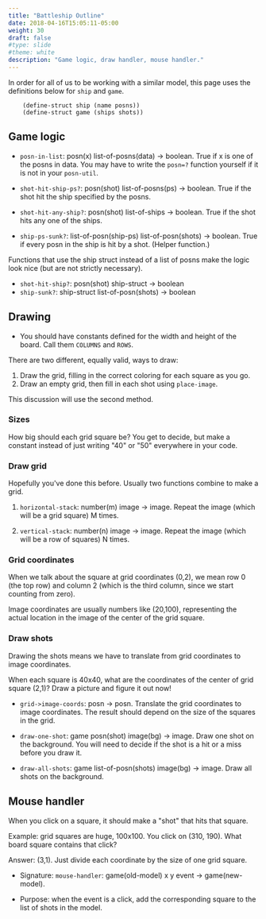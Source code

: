 ```yaml
---
title: "Battleship Outline"
date: 2018-04-16T15:05:11-05:00
weight: 30
draft: false
#type: slide
#theme: white
description: "Game logic, draw handler, mouse handler."
---
```


In order for all of us to be working with a similar model, this page
uses the definitions below for `ship` and `game`.

        (define-struct ship (name posns))
        (define-struct game (ships shots))
        
## Game logic

* `posn-in-list`: posn(x) list-of-posns(data) -> boolean. True if x is
  one of the posns in data. You may have to write the `posn=?`
  function yourself if it is not in your `posn-util`.

* `shot-hit-ship-ps?`: posn(shot) list-of-posns(ps) -> boolean. True if
  the shot hit the ship specified by the posns.
  
* `shot-hit-any-ship?`: posn(shot) list-of-ships -> boolean. True if
  the shot hits any one of the ships.

* `ship-ps-sunk?`: list-of-posn(ship-ps) list-of-posn(shots) -> 
  boolean. True if every posn in the ship is hit by a shot. (Helper
  function.) 

Functions that use the ship struct instead of a list of posns make
  the logic look nice (but are not strictly necessary).
 
* `shot-hit-ship?`: posn(shot) ship-struct -> boolean
* `ship-sunk?`: ship-struct list-of-posn(shots) -> boolean
  
## Drawing

* You should have constants defined for the width and height of the board. 
Call them `COLUMNS` and `ROWS`.

There are two different, equally valid, ways to draw:

1. Draw the grid, filling in the correct coloring for each square as you go.
2. Draw an empty grid, then fill in each shot using `place-image`. 

This discussion will use the second method.

### Sizes

How big should each grid square be? You get to decide, but make a
constant instead of just writing "40" or "50" everywhere in your code.

### Draw grid

Hopefully you've done this before. Usually two functions combine to make a grid. 

1. `horizontal-stack`: number(m) image -> image. Repeat the image
   (which will be a grid square) M times.
   
2. `vertical-stack`: number(n) image -> image. Repeat the image (which
   will be a row of squares) N times.

### Grid coordinates

When we talk about the square at grid coordinates (0,2), we mean row 0
(the top row) and column 2 (which is the third column, since we start
counting from zero).

Image coordinates are usually numbers like (20,100), representing the
actual location in the image of the center of the grid square.

### Draw shots

Drawing the shots means we have to translate from grid coordinates to image coordinates.

When each square is 40x40, what are the coordinates of the center of grid square (2,1)? 
Draw a picture and figure it out now!

* `grid->image-coords`: posn -> posn. Translate the grid coordinates
  to image coordinates. The result should depend on the size of the squares in the grid.

* `draw-one-shot`: game posn(shot) image(bg) -> image. Draw one shot
  on the background. You will need to decide if the shot is a hit or
  a miss before you draw it.

* `draw-all-shots`: game list-of-posn(shots) image(bg) -> image. Draw
  all shots on the background.
  
## Mouse handler

When you click on a square, it should make a "shot" that hits that square.

Example: grid squares are huge, 100x100. You click on (310, 190). What
board square contains that click?

Answer: (3,1). Just divide each coordinate by the size of one grid square.

* Signature: `mouse-handler`: game(old-model) x y event -> game(new-model). 

* Purpose: when the event is a click, add the corresponding square to
  the list of shots in the model.

